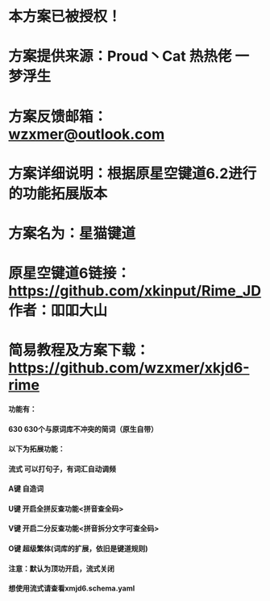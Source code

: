 # 本方案已被授权！

# 方案提供来源：Proud丶Cat  热热佬  一梦浮生

# 方案反馈邮箱：wzxmer@outlook.com 
# 方案详细说明：根据原星空键道6.2进行的功能拓展版本

# 方案名为：星猫键道

# 原星空键道6链接：https://github.com/xkinput/Rime_JD 作者：吅吅大山
# 简易教程及方案下载：https://github.com/wzxmer/xkjd6-rime
#### 功能有：

#### 630			630个与原词库不冲突的简词（原生自带）

#### 以下为拓展功能：

#### 			流式			可以打句子，有词汇自动调频

#### 			A键			自造词

#### U键    		开启全拼反查功能<拼音查全码> 

#### V键    		开启二分反查功能<拼音拆分文字可查全码>

#### 			O键			超级繁体(词库的扩展，依旧是键道规则)

#### 		注意：默认为顶功开启，流式关闭

#### 					想使用流式请查看xmjd6.schema.yaml
